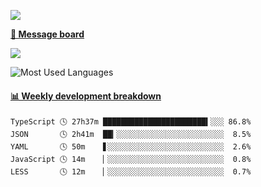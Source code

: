 [![](https://count.getloli.com/get/@SmaIIstars.github.readme)](https://count.getloli.com/)


[**💬 Message board**](https://chat.getloli.com/room/@SmaIIstars.github)

[![](https://chat.getloli.com/room/@SmaIIstars.github/svg?width=600&height=100&limit=20&theme=light&fontSize=14)](https://chat.getloli.com/room/@SmaIIstars.github)


![Most Used Languages](https://github-readme-stats.vercel.app/api/top-langs/?username=SmaIIstars&theme=dark&layout=compact)

<!-- waka-box start -->
#### <a href="https://gist.github.com/e31f5e1b7a15ee54e2fc8fca68aa5e2b" target="_blank">📊 Weekly development breakdown</a>
```text
TypeScript 🕓 27h37m ███████████████████████▍░░░ 86.8%
JSON       🕓 2h41m  ██▎░░░░░░░░░░░░░░░░░░░░░░░░  8.5%
YAML       🕓 50m    ▋░░░░░░░░░░░░░░░░░░░░░░░░░░  2.6%
JavaScript 🕓 14m    ▏░░░░░░░░░░░░░░░░░░░░░░░░░░  0.8%
LESS       🕓 12m    ▏░░░░░░░░░░░░░░░░░░░░░░░░░░  0.7%
```
<!-- Powered by https://github.com/YouEclipse/waka-box-go . -->
<!-- waka-box end -->
